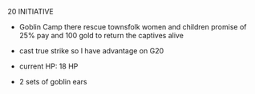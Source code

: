 20 INITIATIVE

- Goblin Camp there rescue townsfolk women and children
promise of 25% pay and 100 gold to return the captives alive

-  cast true strike so I have advantage on G20
- current HP: 18 HP
- 2 sets of goblin ears